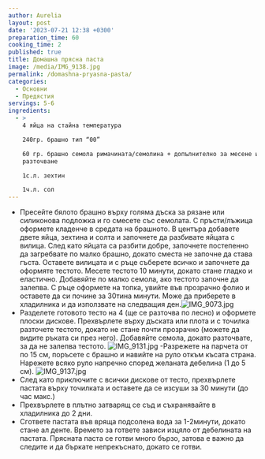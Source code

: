 ```yaml
---
author: Aurelia
layout: post
date: '2023-07-21 12:38 +0300'
preparation_time: 60
cooking_time: 2
published: true
title: Домашна прясна паста
image: /media/IMG_9138.jpg
permalink: /domashna-pryasna-pasta/
categories:
  - Основни
  - Предястия
servings: 5-6
ingredients:
  - >
    4 яйца на стайна температура

    240гр. брашно тип “00”

    60 гр. брашно семола римачината/семолина + допълнително за месене и
    разточване

    1с.л. зехтин

    1ч.л. сол
---
```

- Пресейте бялото брашно върху голяма дъска за рязане или силиконова подложка и го смесете със семолата. С пръсти/лъжица оформете кладенче в средата на брашното. В центъра добавете двете яйца, зехтина и солта и започнете да разбивате яйцата с вилица. След като яйцата са разбити добре, започнете постепенно да загребвате по малко брашно, докато сместа не започне да става гъста. Оставете вилицата и с ръце съберете всичко и започнете да оформяте тестото. Месете тестото 10 минути, докато стане гладко и еластично. Добавяйте по малко семола, ако тестото започне да залепва. С ръце оформете на топка, увийте във прозрачно фолио и оставете да си почине за 30тина минути. Може да приберете в хладилника и да използвате на следващия ден.![IMG_9073.jpg]({{site.baseurl}}/media/IMG_9073.jpg)
- Разделете готовото тесто на 4 (ще се разточва по лесно) и оформете плоски дискове. Прехвърлете върху дъската или плота и с точилка разточете тестото, докато не стане почти прозрачно (можете да видите ръката си през него). Добавяйте семола, докато разточвате, за да не залепва тестото. ![IMG_9131.jpg]({{site.baseurl}}/media/IMG_9131.jpg)
-Разрежете на парчета от по 15 см, поръсете с брашно и навийте на руло откъм късата страна. Нарежете всяко руло напречно според желаната дебелина (1 до 5 см). ![IMG_9137.jpg]({{site.baseurl}}/media/IMG_9137.jpg)
- След като приключите с всички дискове от тесто, прехвърлете пастата върху точилката и оставете да се изсуши за 30 минути (до час макс.)
- Прехвърлете в плътно затварящ се съд и съхранявайте в хладилника до 2 дни.
- Сгответе пастата във вряща подсолена вода за 1-2минути, докато стане ал денте. Времето за гответе зависи изцяло от дебелината на пастата. Прясната паста се готви много бързо, затова е важно да следите и да бъркате непрекъснато, докато се готви.
